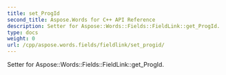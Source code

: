```yaml
---
title: set_ProgId
second_title: Aspose.Words for C++ API Reference
description: Setter for Aspose::Words::Fields::FieldLink::get_ProgId. 
type: docs
weight: 0
url: /cpp/aspose.words.fields/fieldlink/set_progid/
---
```


Setter for Aspose::Words::Fields::FieldLink::get_ProgId. 


